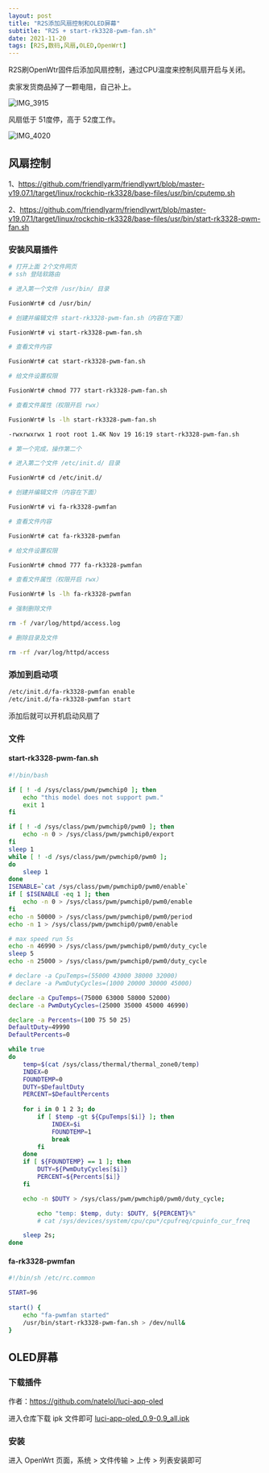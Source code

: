 ```yaml
---
layout: post
title: "R2S添加风扇控制和OLED屏幕"
subtitle: "R2S + start-rk3328-pwm-fan.sh"
date: 2021-11-20
tags: [R2S,数码,风扇,OLED,OpenWrt]
---
```




R2S刷OpenWtr固件后添加风扇控制，通过CPU温度来控制风扇开启与关闭。

卖家发货商品掉了一颗电阻，自己补上。

![IMG_3915](https://github-blog-carl.oss-cn-hangzhou.aliyuncs.com/img/IMG_3915.jpeg)



风扇低于 51度停，高于 52度工作。

![IMG_4020](https://github-blog-carl.oss-cn-hangzhou.aliyuncs.com/img/IMG_4020.jpeg)



## 风扇控制

1、<https://github.com/friendlyarm/friendlywrt/blob/master-v19.07.1/target/linux/rockchip-rk3328/base-files/usr/bin/cputemp.sh>

2、<https://github.com/friendlyarm/friendlywrt/blob/master-v19.07.1/target/linux/rockchip-rk3328/base-files/usr/bin/start-rk3328-pwm-fan.sh>

### 安装风扇插件

```bash
# 打开上面 2个文件网页
# ssh 登陆软路由

# 进入第一个文件 /usr/bin/ 目录

FusionWrt# cd /usr/bin/

# 创建并编辑文件 start-rk3328-pwm-fan.sh（内容在下面）

FusionWrt# vi start-rk3328-pwm-fan.sh

# 查看文件内容

FusionWrt# cat start-rk3328-pwm-fan.sh

# 给文件设置权限

FusionWrt# chmod 777 start-rk3328-pwm-fan.sh

# 查看文件属性（权限开启 rwx）

FusionWrt# ls -lh start-rk3328-pwm-fan.sh

-rwxrwxrwx 1 root root 1.4K Nov 19 16:19 start-rk3328-pwm-fan.sh

# 第一个完成，操作第二个

# 进入第二个文件 /etc/init.d/ 目录

FusionWrt# cd /etc/init.d/

# 创建并编辑文件（内容在下面）

FusionWrt# vi fa-rk3328-pwmfan

# 查看文件内容

FusionWrt# cat fa-rk3328-pwmfan

# 给文件设置权限

FusionWrt# chmod 777 fa-rk3328-pwmfan

# 查看文件属性（权限开启 rwx）

FusionWrt# ls -lh fa-rk3328-pwmfan

```



```bash
# 强制删除文件

rm -f /var/log/httpd/access.log

# 删除目录及文件

rm -rf /var/log/httpd/access
```



### 添加到启动项

```bash
/etc/init.d/fa-rk3328-pwmfan enable
/etc/init.d/fa-rk3328-pwmfan start
```

添加后就可以开机启动风扇了

### 文件

#### start-rk3328-pwm-fan.sh

```bash
#!/bin/bash

if [ ! -d /sys/class/pwm/pwmchip0 ]; then
    echo "this model does not support pwm."
    exit 1
fi

if [ ! -d /sys/class/pwm/pwmchip0/pwm0 ]; then
    echo -n 0 > /sys/class/pwm/pwmchip0/export
fi
sleep 1
while [ ! -d /sys/class/pwm/pwmchip0/pwm0 ];
do
    sleep 1
done
ISENABLE=`cat /sys/class/pwm/pwmchip0/pwm0/enable`
if [ $ISENABLE -eq 1 ]; then
    echo -n 0 > /sys/class/pwm/pwmchip0/pwm0/enable
fi
echo -n 50000 > /sys/class/pwm/pwmchip0/pwm0/period
echo -n 1 > /sys/class/pwm/pwmchip0/pwm0/enable

# max speed run 5s
echo -n 46990 > /sys/class/pwm/pwmchip0/pwm0/duty_cycle
sleep 5
echo -n 25000 > /sys/class/pwm/pwmchip0/pwm0/duty_cycle

# declare -a CpuTemps=(55000 43000 38000 32000)
# declare -a PwmDutyCycles=(1000 20000 30000 45000)

declare -a CpuTemps=(75000 63000 58000 52000)
declare -a PwmDutyCycles=(25000 35000 45000 46990)

declare -a Percents=(100 75 50 25)
DefaultDuty=49990
DefaultPercents=0

while true
do
	temp=$(cat /sys/class/thermal/thermal_zone0/temp)
	INDEX=0
	FOUNDTEMP=0
	DUTY=$DefaultDuty
	PERCENT=$DefaultPercents
	
	for i in 0 1 2 3; do
		if [ $temp -gt ${CpuTemps[$i]} ]; then
			INDEX=$i
			FOUNDTEMP=1
			break
		fi	
	done
	if [ ${FOUNDTEMP} == 1 ]; then
		DUTY=${PwmDutyCycles[$i]}
		PERCENT=${Percents[$i]}
	fi

	echo -n $DUTY > /sys/class/pwm/pwmchip0/pwm0/duty_cycle;

        echo "temp: $temp, duty: $DUTY, ${PERCENT}%"
        # cat /sys/devices/system/cpu/cpu*/cpufreq/cpuinfo_cur_freq

	sleep 2s;
done
```



#### fa-rk3328-pwmfan

```bash
#!/bin/sh /etc/rc.common

START=96
 
start() {
	echo "fa-pwmfan started"
	/usr/bin/start-rk3328-pwm-fan.sh > /dev/null&
}

```





## OLED屏幕



### 下载插件

作者：https://github.com/natelol/luci-app-oled

进入仓库下载 ipk 文件即可 [luci-app-oled_0.9-0.9_all.ipk](https://github.com/NateLol/luci-app-oled/releases)



### 安装

进入 OpenWrt 页面，系统 > 文件传输 > 上传 > 列表安装即可



